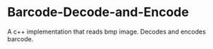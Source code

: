 # Barcode-Decode-and-Encode
A c++ implementation that reads bmp image. Decodes and encodes barcode.
